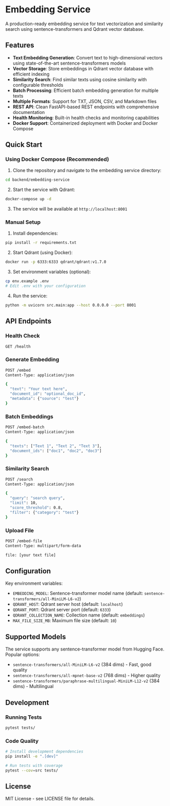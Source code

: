 # Embedding Service

A production-ready embedding service for text vectorization and similarity search using sentence-transformers and Qdrant vector database.

## Features

- **Text Embedding Generation**: Convert text to high-dimensional vectors using state-of-the-art sentence-transformers models
- **Vector Storage**: Store embeddings in Qdrant vector database with efficient indexing
- **Similarity Search**: Find similar texts using cosine similarity with configurable thresholds
- **Batch Processing**: Efficient batch embedding generation for multiple texts
- **Multiple Formats**: Support for TXT, JSON, CSV, and Markdown files
- **REST API**: Clean FastAPI-based REST endpoints with comprehensive documentation
- **Health Monitoring**: Built-in health checks and monitoring capabilities
- **Docker Support**: Containerized deployment with Docker and Docker Compose

## Quick Start

### Using Docker Compose (Recommended)

1. Clone the repository and navigate to the embedding service directory:
```bash
cd backend/embedding-service
```

2. Start the service with Qdrant:
```bash
docker-compose up -d
```

3. The service will be available at `http://localhost:8001`

### Manual Setup

1. Install dependencies:
```bash
pip install -r requirements.txt
```

2. Start Qdrant (using Docker):
```bash
docker run -p 6333:6333 qdrant/qdrant:v1.7.0
```

3. Set environment variables (optional):
```bash
cp env.example .env
# Edit .env with your configuration
```

4. Run the service:
```bash
python -m uvicorn src.main:app --host 0.0.0.0 --port 8001
```

## API Endpoints

### Health Check
```bash
GET /health
```

### Generate Embedding
```bash
POST /embed
Content-Type: application/json

{
  "text": "Your text here",
  "document_id": "optional_doc_id",
  "metadata": {"source": "test"}
}
```

### Batch Embeddings
```bash
POST /embed-batch
Content-Type: application/json

{
  "texts": ["Text 1", "Text 2", "Text 3"],
  "document_ids": ["doc1", "doc2", "doc3"]
}
```

### Similarity Search
```bash
POST /search
Content-Type: application/json

{
  "query": "search query",
  "limit": 10,
  "score_threshold": 0.8,
  "filter": {"category": "test"}
}
```

### Upload File
```bash
POST /embed-file
Content-Type: multipart/form-data

file: [your text file]
```

## Configuration

Key environment variables:

- `EMBEDDING_MODEL`: Sentence-transformer model name (default: `sentence-transformers/all-MiniLM-L6-v2`)
- `QDRANT_HOST`: Qdrant server host (default: `localhost`)
- `QDRANT_PORT`: Qdrant server port (default: `6333`)
- `QDRANT_COLLECTION_NAME`: Collection name (default: `embeddings`)
- `MAX_FILE_SIZE_MB`: Maximum file size (default: `10`)

## Supported Models

The service supports any sentence-transformer model from Hugging Face. Popular options:

- `sentence-transformers/all-MiniLM-L6-v2` (384 dims) - Fast, good quality
- `sentence-transformers/all-mpnet-base-v2` (768 dims) - Higher quality
- `sentence-transformers/paraphrase-multilingual-MiniLM-L12-v2` (384 dims) - Multilingual

## Development

### Running Tests
```bash
pytest tests/
```

### Code Quality
```bash
# Install development dependencies
pip install -e ".[dev]"

# Run tests with coverage
pytest --cov=src tests/
```

## License

MIT License - see LICENSE file for details.
